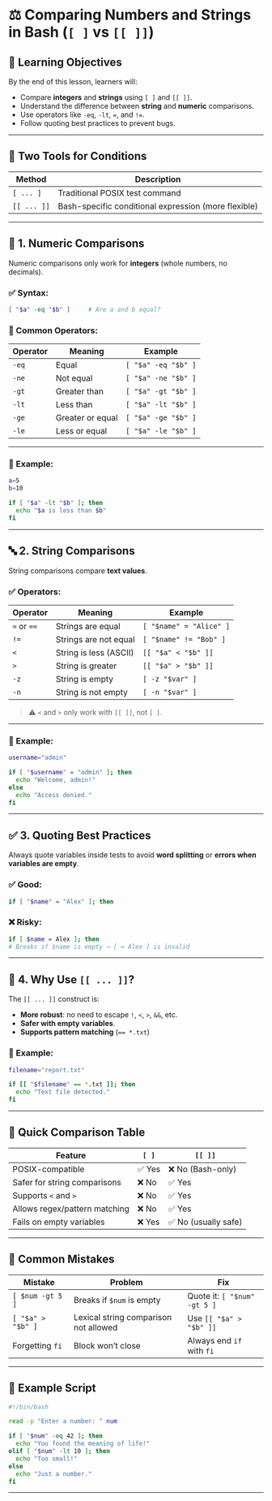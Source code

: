 # ⚖️ Comparing Numbers and Strings in Bash (`[ ]` vs `[[ ]]`)

## 🧠 Learning Objectives

By the end of this lesson, learners will:

* Compare **integers** and **strings** using `[ ]` and `[[ ]]`.
* Understand the difference between **string** and **numeric** comparisons.
* Use operators like `-eq`, `-lt`, `=`, and `!=`.
* Follow quoting best practices to prevent bugs.

---

## 🔧 Two Tools for Conditions

| Method      | Description                                          |
| ----------- | ---------------------------------------------------- |
| `[ ... ]`   | Traditional POSIX test command                       |
| `[[ ... ]]` | Bash-specific conditional expression (more flexible) |

---

## 🔢 1. Numeric Comparisons

Numeric comparisons only work for **integers** (whole numbers, no decimals).

### ✅ Syntax:

```bash
[ "$a" -eq "$b" ]     # Are a and b equal?
```

### 📌 Common Operators:

| Operator | Meaning          | Example             |
| -------- | ---------------- | ------------------- |
| `-eq`    | Equal            | `[ "$a" -eq "$b" ]` |
| `-ne`    | Not equal        | `[ "$a" -ne "$b" ]` |
| `-gt`    | Greater than     | `[ "$a" -gt "$b" ]` |
| `-lt`    | Less than        | `[ "$a" -lt "$b" ]` |
| `-ge`    | Greater or equal | `[ "$a" -ge "$b" ]` |
| `-le`    | Less or equal    | `[ "$a" -le "$b" ]` |

---

### 🧪 Example:

```bash
a=5
b=10

if [ "$a" -lt "$b" ]; then
  echo "$a is less than $b"
fi
```

---

## 🔤 2. String Comparisons

String comparisons compare **text values**.

### ✅ Operators:

| Operator    | Meaning                | Example                 |
| ----------- | ---------------------- | ----------------------- |
| `=` or `==` | Strings are equal      | `[ "$name" = "Alice" ]` |
| `!=`        | Strings are not equal  | `[ "$name" != "Bob" ]`  |
| `<`         | String is less (ASCII) | `[[ "$a" < "$b" ]]`     |
| `>`         | String is greater      | `[[ "$a" > "$b" ]]`     |
| `-z`        | String is empty        | `[ -z "$var" ]`         |
| `-n`        | String is not empty    | `[ -n "$var" ]`         |

> ⚠️ `<` and `>` only work with `[[ ]]`, not `[ ]`.

---

### 🧪 Example:

```bash
username="admin"

if [ "$username" = "admin" ]; then
  echo "Welcome, admin!"
else
  echo "Access denied."
fi
```

---

## ✅ 3. Quoting Best Practices

Always quote variables inside tests to avoid **word splitting** or **errors when variables are empty**.

### ✅ Good:

```bash
if [ "$name" = "Alex" ]; then
```

### ❌ Risky:

```bash
if [ $name = Alex ]; then
# Breaks if $name is empty → [ = Alex ] is invalid
```

---

## 🧠 4. Why Use `[[ ... ]]`?

The `[[ ... ]]` construct is:

* **More robust**: no need to escape `!`, `<`, `>`, `&&`, etc.
* **Safer with empty variables**.
* **Supports pattern matching** (`== *.txt`)

### 🧪 Example:

```bash
filename="report.txt"

if [[ "$filename" == *.txt ]]; then
  echo "Text file detected."
fi
```

---

## 🧾 Quick Comparison Table

| Feature                       | `[ ]` | `[[ ]]`             |
| ----------------------------- | ----- | ------------------- |
| POSIX-compatible              | ✅ Yes | ❌ No (Bash-only)    |
| Safer for string comparisons  | ❌ No  | ✅ Yes               |
| Supports `<` and `>`          | ❌ No  | ✅ Yes               |
| Allows regex/pattern matching | ❌ No  | ✅ Yes               |
| Fails on empty variables      | ❌ Yes | ✅ No (usually safe) |

---

## 🚫 Common Mistakes

| Mistake           | Problem                               | Fix                          |
| ----------------- | ------------------------------------- | ---------------------------- |
| `[ $num -gt 5 ]`  | Breaks if `$num` is empty             | Quote it: `[ "$num" -gt 5 ]` |
| `[ "$a" > "$b" ]` | Lexical string comparison not allowed | Use `[[ "$a" > "$b" ]]`      |
| Forgetting `fi`   | Block won’t close                     | Always end `if` with `fi`    |

---

## 🔂 Example Script

```bash
#!/bin/bash

read -p "Enter a number: " num

if [ "$num" -eq 42 ]; then
  echo "You found the meaning of life!"
elif [ "$num" -lt 10 ]; then
  echo "Too small!"
else
  echo "Just a number."
fi
```

---
